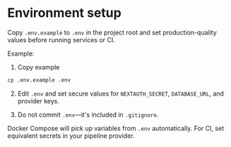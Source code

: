 Environment setup
=================

Copy `.env.example` to `.env` in the project root and set production-quality values before running services or CI.

Example:

1. Copy example

```bash
cp .env.example .env
```

2. Edit `.env` and set secure values for `NEXTAUTH_SECRET`, `DATABASE_URL`, and provider keys.

3. Do not commit `.env`—it's included in `.gitignore`.

Docker Compose will pick up variables from `.env` automatically. For CI, set equivalent secrets in your pipeline provider.
